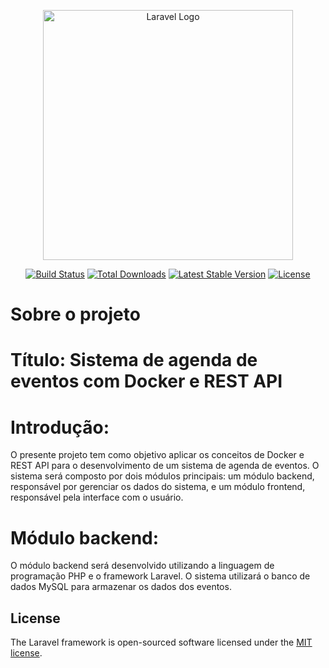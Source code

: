 <p align="center"><a href="https://laravel.com" target="_blank"><img src="https://raw.githubusercontent.com/laravel/art/master/logo-lockup/5%20SVG/2%20CMYK/1%20Full%20Color/laravel-logolockup-cmyk-red.svg" width="400" alt="Laravel Logo"></a></p>

<p align="center">
<a href="https://github.com/laravel/framework/actions"><img src="https://github.com/laravel/framework/workflows/tests/badge.svg" alt="Build Status"></a>
<a href="https://packagist.org/packages/laravel/framework"><img src="https://img.shields.io/packagist/dt/laravel/framework" alt="Total Downloads"></a>
<a href="https://packagist.org/packages/laravel/framework"><img src="https://img.shields.io/packagist/v/laravel/framework" alt="Latest Stable Version"></a>
<a href="https://packagist.org/packages/laravel/framework"><img src="https://img.shields.io/packagist/l/laravel/framework" alt="License"></a>
</p>

# Sobre o projeto

# Título: Sistema de agenda de eventos com Docker e REST API

# Introdução:

O presente projeto tem como objetivo aplicar os conceitos de Docker e REST API para o desenvolvimento de um sistema de agenda de eventos. O sistema será composto por dois módulos principais: um módulo backend, responsável por gerenciar os dados do sistema, e um módulo frontend, responsável pela interface com o usuário.

# Módulo backend:

O módulo backend será desenvolvido utilizando a linguagem de programação PHP e o framework Laravel. O sistema utilizará o banco de dados MySQL para armazenar os dados dos eventos.



## License

The Laravel framework is open-sourced software licensed under the [MIT license](https://opensource.org/licenses/MIT).

